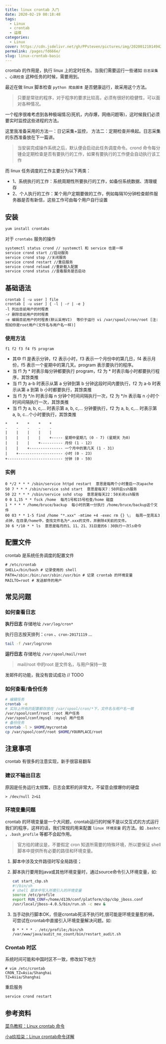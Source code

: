 ```yaml
---
title: linux crontab 入门
date: 2020-02-19 00:18:48
tags: 
  - Linux
  - crontab
  - 运维
categories: 
  - Linux
cover: https://cdn.jsdelivr.net/gh/PPsteven/pictures/img/20200121014942.png
permalink: /pages/fd666e/
slug: linux-crontab-basic
---
```


crontab 的作用是，执行 linux 上的定时任务。当我们需要运行一些诸如 `日志采集` 、`心跳检查` 这种任务的时候，需要用到。

最近在做 linux 脚本检查 `python 爬虫脚本` 是否健康运行，故采用这个方法。

> 只要是常驻的程序，对于程序的要求比较高，必须有很好的稳健性，可以面对各种情况。

一个程序很难考虑到各种极端情况(死机，内存爆，网络问题等)，这时候我们必须要实时监控这些进程的方法。

这里我准备采用的方法一：日记采集+监控， 方法二：定期检查并唤起。日志采集的东西准备放在下一篇讲。

> 当安装完成操作系统之后，默认便会启动此任务调度命令。crond 命令每分锺会定期检查是否有要执行的工作，如果有要执行的工作便会自动执行该工作

<!--more-->

而 linux 任务调度的工作主要分为以下两类：

- 1、系统执行的工作：系统周期性所要执行的工作，如备份系统数据、清理缓存
- 2、个人执行的工作：某个用户定期要做的工作，例如每隔10分钟检查邮件服务器是否有新信，这些工作可由每个用户自行设置

## 安装

```bash
yum install crontabs
```

对于 `crontabs` 服务的操作

```bash
systemctl status crond // systemctl 和 service 也是一样
service crond start //启动服务
service crond stop //关闭服务
service crond restart //重启服务
service crond reload //重新载入配置
service crond status //查看服务是否启动
```

## 基础语法

```
crontab [ -u user ] file
crontab [ -u user ] { -l | -r | -e } 
-l 列出目前用户的时程表
-r 删除目前用户的时程表
-e 编辑目前用户的时程表(默认采用VI)  等价于运行 vi /var/spool/cron/root [注:假如你是root用户(文件名与用户名一样)]
```

### 使用方法

```
f1 f2 f3 f4 f5 program
```

- 其中 f1 是表示分钟，f2 表示小时，f3 表示一个月份中的第几日，f4 表示月份，f5 表示一个星期中的第几天。program 表示要执行的程序。
- 当 f1 为 * 时表示每分钟都要执行 program，f2 为 * 时表示每小时都要执行程序，其馀类推
- 当 f1 为 a-b 时表示从第 a 分钟到第 b 分钟这段时间内要执行，f2 为 a-b 时表示从第 a 到第 b 小时都要执行，其馀类推
- 当 f1 为 */n 时表示每 n 分钟个时间间隔执行一次，f2 为 */n 表示每 n 小时个时间间隔执行一次，其馀类推
- 当 f1 为 a, b, c,... 时表示第 a, b, c,... 分钟要执行，f2 为 a, b, c,... 时表示第 a, b, c...个小时要执行，其馀类推

```
*    *    *    *    *
-    -    -    -    -
|    |    |    |    |
|    |    |    |    +----- 星期中星期几 (0 - 7) (星期天 为0)
|    |    |    +---------- 月份 (1 - 12) 
|    |    +--------------- 一个月中的第几天 (1 - 31)
|    +-------------------- 小时 (0 - 23)
+------------------------- 分钟 (0 - 59)
```

### 实例

```
0 */2 * * * /sbin/service httpd restart  意思是每两个小时重启一次apache 
50 7 * * * /sbin/service sshd start  意思是每天7：50开启ssh服务 
50 22 * * * /sbin/service sshd stop  意思是每天22：50关闭ssh服务 
0 0 1,15 * * fsck /home  每月1号和15号检查/home 磁盘 
1 * * * * /home/bruce/backup  每小时的第一分执行 /home/bruce/backup这个文件 
00 03 * * 1-5 find /home "*.xxx" -mtime +4 -exec rm {} \;  每周一至周五3点钟，在目录/home中，查找文件名为*.xxx的文件，并删除4天前的文件。
30 6 */10 * * ls  意思是每月的1、11、21、31日是的6：30执行一次ls命令
```

## 配置文件

crontab 是系统任务调度的配置文件

```
# /etc/crontab
SHELL=/bin/bash # 记录使用的 shell 
PATH=/sbin:/bin:/usr/sbin:/usr/bin # 记录 crontab 的环境变量
MAILTO=root # 发送邮件的用户 
```



## 常见问题

### 如何查看日志

**执行日志** 存储地址  `/var/log/cron*`

执行日志按天排列：`cron` 、`cron-20171119` ... 

```bash
tail -f /var/log/cron 
```

**运行日志** 存储地址 `/var/spool/mail/root`

> mail/root 中的root 是文件名，与用户保持一致

发邮件的功能，我没有尝试成功 // TODO



### 如何查看/备份任务

```bash
# 编辑任务
crontab -e 
# 实际上所有的配置都存放在 /var/spool/cron/*下，文件名与用户名一致
/var/spool/conf/root :root 用户任务
/var/spool/conf/mysql :mysql 用户任务
# 备份任务
crontab -l > $HOME/mycrontab
cp /var/spool/conf/root $HOME/YOURPLACE/root
```

## 注意事项

crontab 有很多的注意实现，新手很容易翻车

### 建议不输出日志

原因是任务运行太频繁，日志会累积的非常大，不留意会撑爆你的硬盘

```
> /dev/null 2>&1
```

### 环境变量问题

crontab 的环境变量是一个大问题，crontab运行的时候不是以交互式的方式运行我们的程序，这样的话，我们常规的用来配置 `linux 环境变量` 的方法。如 `.bashrc` ，`.bash_profile` 等都不会起作用。

> 官方给的建议是，不要假定 cron 知道所需要的特殊环境，所以要保证 shell 脚本中提供所有必要的路径和环境变量。

1. 脚本中涉及文件路径时写全局路径；

2. 脚本执行要用到java或其他环境变量时，通过source命令引入环境变量，如:

   ```bash
   cat start_cbp.sh
   #!/bin/sh
   # shell 脚本中写入所需引入的环境变量
   source /etc/profile
   export RUN_CONF=/home/d139/conf/platform/cbp/cbp_jboss.conf
   /usr/local/jboss-4.0.5/bin/run.sh -c mev &
   ```

3. 当手动执行脚本OK，但是crontab死活不执行时,很可能是环境变量惹的祸，可尝试在crontab中直接引入环境变量解决问题。如:

   ```
   0 * * * * . /etc/profile;/bin/sh /var/www/java/audit_no_count/bin/restart_audit.sh
   ```

### Crontab 时区

系统时间可能和中国时区不一致，修改如下地方

```
# vim /etc/crontab
CRON_TZ=Asia/Shanghai
TZ=Asia/Shanghai
```

重启服务

```bash
service crond restart
```



## 参考资料

[菜鸟教程：Linux crontab 命令](https://www.runoob.com/linux/linux-comm-crontab.html)

[小a玖拾柒：Linux crontab命令详解](https://www.cnblogs.com/ftl1012/p/crontab.html)

